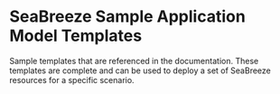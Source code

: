 # SeaBreeze Sample Application Model Templates

Sample templates that are referenced in the documentation. These templates are complete and can be used to deploy a set of SeaBreeze resources for a specific scenario. 